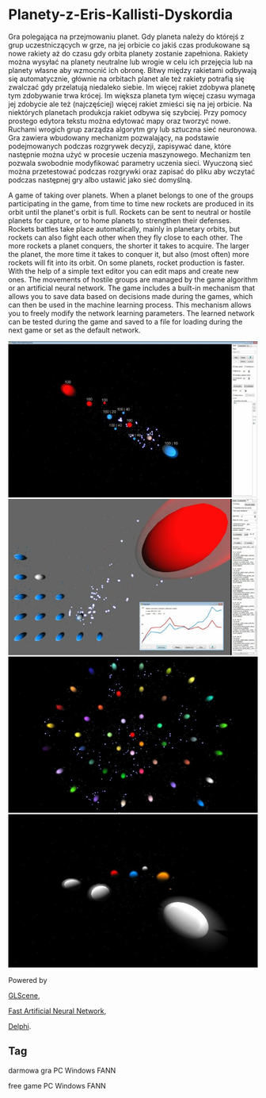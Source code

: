 # Planety-z-Eris-Kallisti-Dyskordia

Gra polegająca na przejmowaniu planet. Gdy planeta należy do którejś z grup uczestniczących w grze, na jej orbicie co jakiś czas produkowane są nowe rakiety aż do czasu gdy orbita planety zostanie zapełniona. Rakiety można wysyłać na planety neutralne lub wrogie w celu ich przejęcia lub na planety własne aby wzmocnić ich obronę. Bitwy między rakietami odbywają się automatycznie, głównie na orbitach planet ale też rakiety potrafią się zwalczać gdy przelatują niedaleko siebie.
Im więcej rakiet zdobywa planetę tym zdobywanie trwa krócej. Im większa planeta tym więcej czasu wymaga jej zdobycie ale też (najczęściej) więcej rakiet zmieści się na jej orbicie.
Na niektórych planetach produkcja rakiet odbywa się szybciej.
Przy pomocy prostego edytora tekstu można edytować mapy oraz tworzyć nowe.
Ruchami wrogich grup zarządza algorytm gry lub sztuczna sieć neuronowa.
Gra zawiera wbudowany mechanizm pozwalający, na podstawie podejmowanych podczas rozgrywek decyzji, zapisywać dane, które następnie można użyć w procesie uczenia maszynowego. Mechanizm ten pozwala swobodnie modyfikować parametry uczenia sieci. Wyuczoną sieć można przetestować podczas rozgrywki oraz zapisać do pliku aby wczytać podczas następnej gry albo ustawić jako sieć domyślną.


A game of taking over planets. When a planet belongs to one of the groups participating in the game, from time to time new rockets are produced in its orbit until the planet's orbit is full. Rockets can be sent to neutral or hostile planets for capture, or to home planets to strengthen their defenses. Rockets battles take place automatically, mainly in planetary orbits, but rockets can also fight each other when they fly close to each other.
The more rockets a planet conquers, the shorter it takes to acquire. The larger the planet, the more time it takes to conquer it, but also (most often) more rockets will fit into its orbit.
On some planets, rocket production is faster.
With the help of a simple text editor you can edit maps and create new ones.
The movements of hostile groups are managed by the game algorithm or an artificial neural network.
The game includes a built-in mechanism that allows you to save data based on decisions made during the games, which can then be used in the machine learning process. This mechanism allows you to freely modify the network learning parameters. The learned network can be tested during the game and saved to a file for loading during the next game or set as the default network.


<a href="https://github.com/jacek-mulawka/Planety-z-Eris-Kallisti-Dyskordia/blob/main/Gallery/Planety%20z%20Eris%20Kallisti%20Dyskordia%2001.jpg">
  <img src="https://github.com/jacek-mulawka/Planety-z-Eris-Kallisti-Dyskordia/blob/main/Gallery/M/Planety%20z%20Eris%20Kallisti%20Dyskordia%2001%20m.jpg">
</a>

<a href="https://github.com/jacek-mulawka/Planety-z-Eris-Kallisti-Dyskordia/blob/main/Gallery/Planety%20z%20Eris%20Kallisti%20Dyskordia%2002.jpg">
  <img src="https://github.com/jacek-mulawka/Planety-z-Eris-Kallisti-Dyskordia/blob/main/Gallery/M/Planety%20z%20Eris%20Kallisti%20Dyskordia%2002%20m.jpg">
</a>

<a href="https://github.com/jacek-mulawka/Planety-z-Eris-Kallisti-Dyskordia/blob/main/Gallery/Planety%20z%20Eris%20Kallisti%20Dyskordia%2003.jpg">
  <img src="https://github.com/jacek-mulawka/Planety-z-Eris-Kallisti-Dyskordia/blob/main/Gallery/M/Planety%20z%20Eris%20Kallisti%20Dyskordia%2003%20m.jpg">
</a>

<a href="https://github.com/jacek-mulawka/Planety-z-Eris-Kallisti-Dyskordia/blob/main/Gallery/Planety%20z%20Eris%20Kallisti%20Dyskordia%2004.jpg">
  <img src="https://github.com/jacek-mulawka/Planety-z-Eris-Kallisti-Dyskordia/blob/main/Gallery/M/Planety%20z%20Eris%20Kallisti%20Dyskordia%2004%20m.jpg">
</a>


Powered by

[GLScene](http://glscene.sourceforge.net),

[Fast Artificial Neural Network](https://sourceforge.net/projects/fann/),

[Delphi](https://www.embarcadero.com/products/delphi).


## Tag
darmowa gra PC Windows FANN

free game PC Windows FANN
